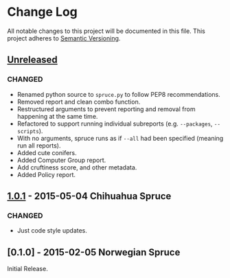 # Change Log
All notable changes to this project will be documented in this file.
This project adheres to [Semantic Versioning](http://semver.org/).

## [Unreleased][unreleased]

### CHANGED
- Renamed python source to `spruce.py` to follow PEP8 recommendations.
- Removed report and clean combo function.
- Restructured arguments to prevent reporting and removal from happening at the same time.
- Refactored to support running individual subreports (e.g. `--packages`, `--scripts`).
- With no arguments, spruce runs as if `--all` had been specified (meaning run all reports).
- Added cute conifers.
- Added Computer Group report.
- Add cruftiness score, and other metadata.
- Added Policy report.

## [1.0.1] - 2015-05-04 Chihuahua Spruce
### CHANGED
- Just code style updates.

## [0.1.0] - 2015-02-05 Norwegian Spruce
Initial Release.

[unreleased]: https://github.com/sheagcraig/yo/compare/1.0.1...HEAD
[1.0.1]: https://github.com/sheagcraig/auto_logout/compare/0.1.0...1.0.1

